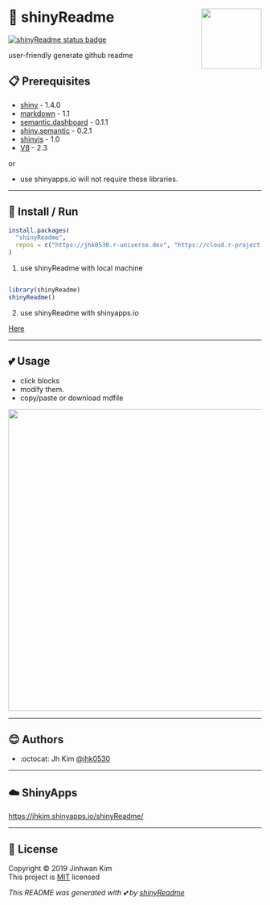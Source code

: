 # :yellow_heart: shinyReadme <img src = 'https://user-images.githubusercontent.com/6457691/71320252-10258e80-24ec-11ea-959c-c545f2061dda.png' width = 120 align = 'right'></img>

<!-- badges: start -->
[![shinyReadme status badge](https://jhk0530.r-universe.dev/badges/shinyReadme)](https://jhk0530.r-universe.dev/shinyReadme)
<!-- badges: end -->

user-friendly generate github readme

## :clipboard: Prerequisites
* [shiny](https://github.com/rstudio/shiny) - 1.4.0
* [markdown](https://github.com/rstudio/rmarkdown) - 1.1
* [semantic.dashboard](https://github.com/Appsilon/semantic.dashboard) - 0.1.1
* [shiny.semantic](https://github.com/Appsilon/shiny.semantic) - 0.2.1
* [shinyjs](https://github.com/daattali/shinyjs) - 1.0
* [V8](https://github.com/jeroen/v8) - 2.3

or 
* use shinyapps.io will not require these libraries.

<hr>

## :wrench: Install / Run

```r
install.packages(
  "shinyReadme",
  repos = c("https://jhk0530.r-universe.dev", "https://cloud.r-project.org")
)
```

1) use shinyReadme with local machine 

```r

library(shinyReadme)
shinyReadme()
```

2) use shinyReadme with shinyapps.io

[Here](https://jhkim.shinyapps.io/shinyReadme/)

<hr>

## :two_hearts: Usage

* click blocks
* modify them.
* copy/paste or download mdfile

<img src = 'https://user-images.githubusercontent.com/6457691/71308153-270ca800-243c-11ea-9c01-cd20413c907d.gif' width = 600></img>

<hr>

## :blush: Authors
* :octocat: Jh Kim [@jhk0530](http://github.com/jhk0530/)

<hr>

## :cloud: ShinyApps
https://jhkim.shinyapps.io/shinyReadme/

<hr>

## :memo: License
Copyright :copyright: 2019 Jinhwan Kim <br>
This project is [MIT](https://opensource.org/licenses/MIT) licensed

*This README was generated with :two_hearts: by [shinyReadme](http://github.com/jhk0530/shinyReadme)*




